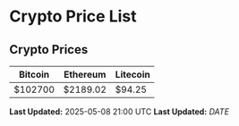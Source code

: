 # Crypto Price List

## Crypto Prices
| Bitcoin | Ethereum | Litecoin |
| ------- | -------- | -------- |
| $102700 | $2189.02 | $94.25 |
**Last Updated:** 2025-05-08 21:00 UTC
**Last Updated:** $DATE$

